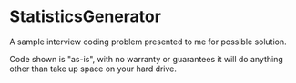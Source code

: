 # StatisticsGenerator
A sample interview coding problem presented to me for possible solution.

Code shown is "as-is", with no warranty or guarantees it will do anything other than take up space on your hard drive.
